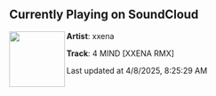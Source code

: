 ## Currently Playing on SoundCloud

[<img align="left" width="100" src="https://i1.sndcdn.com/artworks-eYyUkGOSXZ1jlxVW-QIsoeA-t500x500.jpg">](https://soundcloud.com/xxena_00/4-mind-xxena-rmx)

**Artist**: xxena 

**Track**: 4 MIND [XXENA RMX]

Last updated at 4/8/2025, 8:25:29 AM
